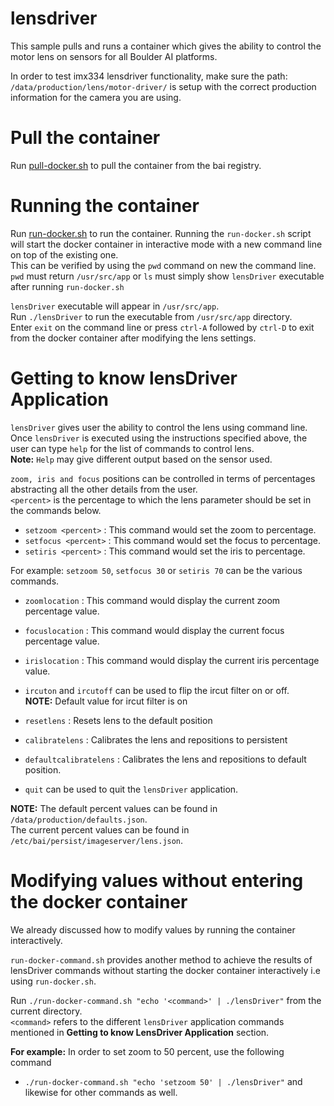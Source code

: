 # lensdriver

This sample pulls and runs a container which gives the ability to control the motor lens on sensors for all Boulder AI platforms.

In order to test imx334 lensdriver functionality, make sure the path: `/data/production/lens/motor-driver/` is setup with the correct
production information for the camera you are using.

# Pull the container
Run [pull-docker.sh](pull-docker.sh) to pull the container from the bai registry.

# Running the container

Run [run-docker.sh](run-docker.sh) to run the container.
Running the `run-docker.sh` script will start the docker container in interactive mode with a new command line on top of the existing one.  
This can be verified by using the `pwd` command on new the command line.  
`pwd` must return `/usr/src/app` or `ls` must simply show `lensDriver` executable after running `run-docker.sh`  

`lensDriver` executable will appear in `/usr/src/app`.  
Run `./lensDriver` to run the executable from `/usr/src/app` directory.  
Enter `exit` on the command line or press `ctrl-A` followed by `ctrl-D` to exit from the docker container after modifying the lens settings.  

# Getting to know lensDriver Application  
`lensDriver` gives user the ability to control the lens using command line.
Once `lensDriver` is executed using the instructions specified above, the user can type `help` for the list of commands to control lens.  
**Note:** `Help` may give different output based on the sensor used.  

`zoom, iris and focus` positions can be controlled in terms of percentages abstracting all the other details from the user.  
`<percent>` is the percentage to which the lens parameter should be set in the commands below.

- `setzoom <percent>` : This command would set the zoom to *<percent>* percentage.  
- `setfocus <percent>` : This command would set the focus to *<percent>* percentage.  
- `setiris <percent>` : This command would set the iris to *<percent>* percentage.

For example: `setzoom 50`, `setfocus 30` or `setiris 70` can be the various commands.  
  
- `zoomlocation` : This command would display the current zoom percentage value.  
- `focuslocation` : This command would display the current focus percentage value.  
- `irislocation` : This command would display the current iris percentage value.

- `ircuton` and `ircutoff` can be used to flip the ircut filter on or off.   
**NOTE:** Default value  for ircut filter is on  
- `resetlens` : Resets lens to the default position   
- `calibratelens` : Calibrates the lens and repositions to persistent   
- `defaultcalibratelens` : Calibrates the lens and repositions to default position.   
- `quit` can be used to quit the `lensDriver` application.  
  
**NOTE:**
The default percent values can be found in `/data/production/defaults.json`.  
The current percent values can be found in `/etc/bai/persist/imageserver/lens.json`.   
  

# Modifying values without entering the docker container

We already discussed how to modify values by running the container interactively.

`run-docker-command.sh` provides another method to achieve the results of lensDriver commands without starting the docker container interactively i.e using `run-docker.sh`.

Run `./run-docker-command.sh "echo '<command>' | ./lensDriver"` from the current directory.  
`<command>` refers to the different `lensDriver` application commands mentioned in **Getting to know LensDriver Application** section.  
  
**For example:** In order to set zoom to 50 percent, use the following command   
- `./run-docker-command.sh "echo 'setzoom 50' | ./lensDriver"` and likewise for other commands as well.
